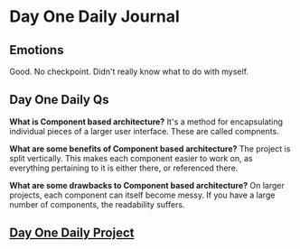 # Day One Daily Journal

## Emotions

Good. No checkpoint. Didn't really know what to do with myself.

## Day One Daily Qs

**What is Component based architecture?**
It's a method for encapsulating individual pieces of a larger user interface. These are called compnents.

**What are some benefits of Component based architecture?**
The project is split vertically. This makes each component easier to work on, as everything pertaining to it is either there, or referenced there. 

**What are some drawbacks to Component based architecture?**
On larger projects, each component can itself become messy. If you have a large number of components, the readability suffers.

## [Day One Daily Project](https://github.com/CMitchell5619/vue-playground)
